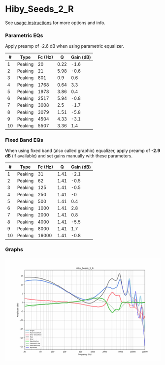 # Hiby_Seeds_2_R
See [usage instructions](https://github.com/jaakkopasanen/AutoEq#usage) for more options and info.

### Parametric EQs
Apply preamp of -2.6 dB when using parametric equalizer.

|   # | Type    |   Fc (Hz) |    Q |   Gain (dB) |
|-----|---------|-----------|------|-------------|
|   1 | Peaking |        20 | 0.22 |        -1.6 |
|   2 | Peaking |        21 | 5.98 |        -0.6 |
|   3 | Peaking |       801 | 0.9  |         0.6 |
|   4 | Peaking |      1768 | 0.64 |         3.3 |
|   5 | Peaking |      1978 | 3.86 |         0.4 |
|   6 | Peaking |      2517 | 5.94 |        -0.8 |
|   7 | Peaking |      3008 | 2.5  |        -1.7 |
|   8 | Peaking |      3079 | 1.51 |        -5.8 |
|   9 | Peaking |      4504 | 4.33 |        -3.1 |
|  10 | Peaking |      5507 | 3.36 |         1.4 |

### Fixed Band EQs
When using fixed band (also called graphic) equalizer, apply preamp of **-2.9 dB** (if available) and set gains manually with these parameters.

|   # | Type    |   Fc (Hz) |    Q |   Gain (dB) |
|-----|---------|-----------|------|-------------|
|   1 | Peaking |        31 | 1.41 |        -2.1 |
|   2 | Peaking |        62 | 1.41 |        -0.5 |
|   3 | Peaking |       125 | 1.41 |        -0.5 |
|   4 | Peaking |       250 | 1.41 |        -0   |
|   5 | Peaking |       500 | 1.41 |         0.4 |
|   6 | Peaking |      1000 | 1.41 |         2.8 |
|   7 | Peaking |      2000 | 1.41 |         0.8 |
|   8 | Peaking |      4000 | 1.41 |        -5.5 |
|   9 | Peaking |      8000 | 1.41 |         1.7 |
|  10 | Peaking |     16000 | 1.41 |        -0.8 |

### Graphs
![](./Hiby_Seeds_2_R.png)
